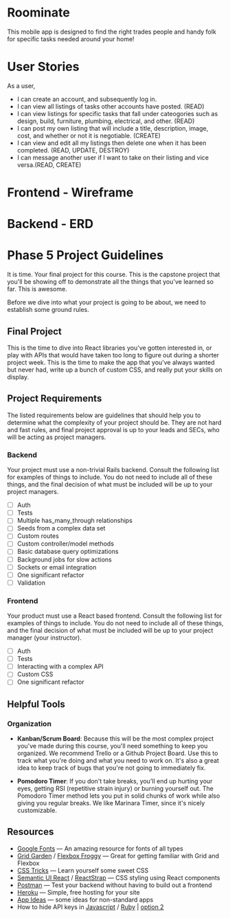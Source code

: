# Roominate

This mobile app is designed to find the right trades people and handy folk for specific tasks needed around your home!

# User Stories
As a user, 
- I can create an account, and subsequently log in.
- I can view all listings of tasks other accounts have posted. (READ)
- I can view listings for specific tasks that fall under cateogories such as design, build, furniture, plumbing, electrical, and other. (READ)
- I can post my own listing that will include a title, description, image, cost, and whether or not it is negotiable. (CREATE)
- I can view and edit all my listings then delete one when it has been completed. (READ, UPDATE, DESTROY)
- I can message another user if I want to take on their listing and vice versa.(READ, CREATE)

# Frontend - Wireframe 





# Backend - ERD






# Phase 5 Project Guidelines

It is time. Your final project for this course. This is the capstone project
that you'll be showing off to demonstrate all the things that you've learned so
far. This is awesome.

Before we dive into what your project is going to be about, we need to establish
some ground rules.

## Final Project

This is the time to dive into React libraries you've gotten interested in, or
play with APIs that would have taken too long to figure out during a shorter
project week. This is the time to make the app that you've always wanted but
never had, write up a bunch of custom CSS, and really put your skills on
display.

## Project Requirements

The listed requirements below are guidelines that should help you to determine
what the complexity of your project should be. They are not hard and fast rules,
and final project approval is up to your leads and SECs, who will be acting as
project managers.

### Backend

Your project must use a non-trivial Rails backend. Consult the following list
for examples of things to include. You do not need to include all of these
things, and the final decision of what must be included will be up to your
project managers.

- [ ] Auth
- [ ] Tests
- [ ] Multiple has_many_through relationships
- [ ] Seeds from a complex data set
- [ ] Custom routes
- [ ] Custom controller/model methods
- [ ] Basic database query optimizations
- [ ] Background jobs for slow actions
- [ ] Sockets or email integration
- [ ] One significant refactor
- [ ] Validation

### Frontend

Your product must use a React based frontend. Consult the following list for
examples of things to include. You do not need to include all of these things,
and the final decision of what must be included will be up to your project
manager (your instructor).

- [ ] Auth
- [ ] Tests
- [ ] Interacting with a complex API
- [ ] Custom CSS
- [ ] One significant refactor

## Helpful Tools

### Organization

- **Kanban/Scrum Board**: Because this will be the most complex project you've
made during this course, you'll need something to keep you organized. We
recommend Trello or a Github Project Board. Use this to track what you're doing
and what you need to work on. It's also a great idea to keep track of bugs that
you're not going to immediately fix.

- **Pomodoro Timer**: If you don't take breaks, you'll end up hurting your eyes,
getting RSI (repetitive strain injury) or burning yourself out. The Pomodoro
Timer method lets you put in solid chunks of work while also giving you regular
breaks. We like Marinara Timer, since it's nicely customizable.

## Resources

- [Google Fonts](https://fonts.google.com/) — An amazing resource for fonts of all types
- [Grid Garden](https://cssgridgarden.com/) / [Flexbox Froggy](https://flexboxfroggy.com/) — Great for getting familiar with Grid and Flexbox
- [CSS Tricks](https://css-tricks.com/) — Learn yourself some sweet CSS
- [Semantic UI React](https://react.semantic-ui.com/) / [ReactStrap](https://reactstrap.github.io/) — CSS styling using React components
- [Postman](https://www.getpostman.com/) — Test your backend without having to build out a frontend
- [Heroku](https://www.heroku.com/) — Simple, free hosting for your site
- [App Ideas](https://medium.com/better-programming/https-medium-com-sylwiavargas-37-app-ideas-for-bootcamp-students-code-newbies-5000f4b6dba9?) — some ideas for non-standard apps
- How to hide API keys in
  [Javascript](https://geodoo.work/hide-secure-api-keys-created-app-create-react-app/)
  /
  [Ruby](https://blog.arkency.com/2017/07/how-to-safely-store-api-keys-in-rails-apps/)
  | [option 2](https://github.com/laserlemon/figaro)

